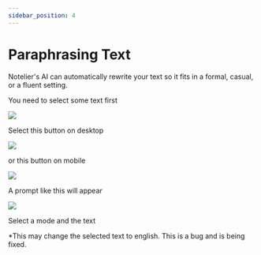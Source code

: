 ```yaml
---
sidebar_position: 4
---
```

# Paraphrasing Text

Notelier's AI can automatically rewrite your text so it fits in a formal, casual, or a fluent setting.

You need to select some text first

![](https://doggo.ninja/D0hokw.png)

Select this button on desktop

![](https://doggo.ninja/PUrJM1.png)

or this button on mobile

![](https://doggo.ninja/l7efNg.png)

A prompt like this will appear

![](https://doggo.ninja/yP2e1Y.png)

Select a mode and the text

*This may change the selected text to english. This is a bug and is being fixed.